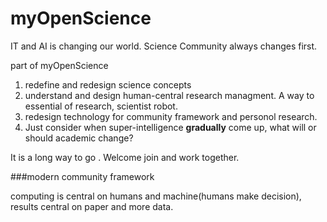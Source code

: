 myOpenScience
===========

IT and AI is changing our world.
Science Community always changes first.

part of myOpenScience
1. redefine and redesign science concepts
2. understand and design human-central research managment. A way to essential of research, scientist robot.
3. redesign technology for community framework and personol research. 
4. Just consider when super-intelligence __gradually__ come up, what will or should academic change?

It is a long way to go .
Welcome join and work together.

###modern community framework

computing is central on humans and machine(humans make decision),
results central on paper and more data.

